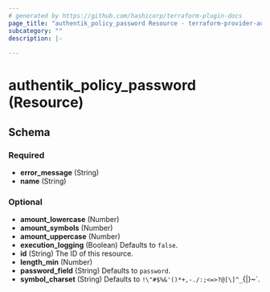 ```yaml
---
# generated by https://github.com/hashicorp/terraform-plugin-docs
page_title: "authentik_policy_password Resource - terraform-provider-authentik"
subcategory: ""
description: |-
  
---
```


# authentik_policy_password (Resource)





<!-- schema generated by tfplugindocs -->
## Schema

### Required

- **error_message** (String)
- **name** (String)

### Optional

- **amount_lowercase** (Number)
- **amount_symbols** (Number)
- **amount_uppercase** (Number)
- **execution_logging** (Boolean) Defaults to `false`.
- **id** (String) The ID of this resource.
- **length_min** (Number)
- **password_field** (String) Defaults to `password`.
- **symbol_charset** (String) Defaults to `!\"#$%&'()*+,-./:;<=>?@[\]^_`{|}~`.


